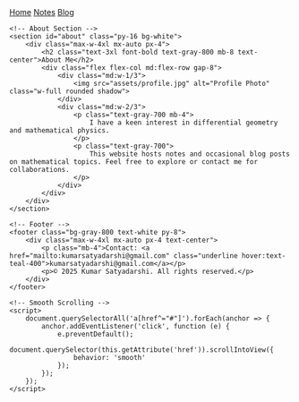 
<html lang="en">
<head>
    <meta charset="UTF-8">
    <meta name="viewport" content="width=device-width, initial-scale=1">
    <script src="https://cdn.tailwindcss.com"></script>
</head>
<body class="bg-gray-50 font-serif">
    <!-- Navigation Bar -->
    <nav class="bg-white shadow-md sticky top-0 z-50">
        <div class="max-w-7xl mx-auto px-4 sm:px-6 lg:px-8">
            <div class="flex justify-end h-16 items-center">
                <div class="flex space-x-4">
                    <a href="index.html" class="text-gray-700 hover:text-teal-600 px-3 py-2">Home</a>
                    <a href="notes.html" class="text-gray-700 hover:text-teal-600 px-3 py-2">Notes</a>
                    <a href="blog.html" class="text-gray-700 hover:text-teal-600 px-3 py-2">Blog</a>
                </div>
            </div>
        </div>
    </nav>

    <!-- About Section -->
    <section id="about" class="py-16 bg-white">
        <div class="max-w-4xl mx-auto px-4">
            <h2 class="text-3xl font-bold text-gray-800 mb-8 text-center">About Me</h2>
            <div class="flex flex-col md:flex-row gap-8">
                <div class="md:w-1/3">
                    <img src="assets/profile.jpg" alt="Profile Photo" class="w-full rounded shadow">
                </div>
                <div class="md:w-2/3">
                    <p class="text-gray-700 mb-4">
                        I have a keen interest in differential geometry and mathematical physics.
                    </p>
                    <p class="text-gray-700">
                        This website hosts notes and occasional blog posts on mathematical topics. Feel free to explore or contact me for collaborations.
                    </p>
                </div>
            </div>
        </div>
    </section>

    <!-- Footer -->
    <footer class="bg-gray-800 text-white py-8">
        <div class="max-w-4xl mx-auto px-4 text-center">
            <p class="mb-4">Contact: <a href="mailto:kumarsatyadarshi@gmail.com" class="underline hover:text-teal-400">kumarsatyadarshi@gmail.com</a></p>
            <p>© 2025 Kumar Satyadarshi. All rights reserved.</p>
        </div>
    </footer>

    <!-- Smooth Scrolling -->
    <script>
        document.querySelectorAll('a[href^="#"]').forEach(anchor => {
            anchor.addEventListener('click', function (e) {
                e.preventDefault();
                document.querySelector(this.getAttribute('href')).scrollIntoView({
                    behavior: 'smooth'
                });
            });
        });
    </script>
</body>
</html>
